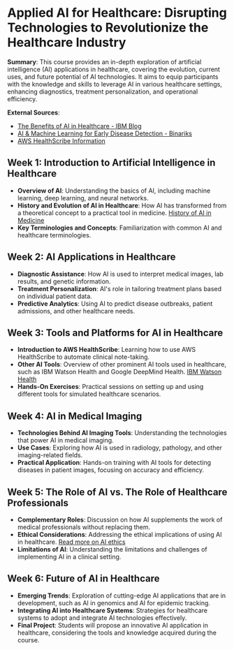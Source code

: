 # Applied AI for Healthcare: Disrupting Technologies to Revolutionize the Healthcare Industry

**Summary**: This course provides an in-depth exploration of artificial intelligence (AI) applications in healthcare, covering the evolution, current uses, and future potential of AI technologies. It aims to equip participants with the knowledge and skills to leverage AI in various healthcare settings, enhancing diagnostics, treatment personalization, and operational efficiency.

**External Sources**:
- [The Benefits of AI in Healthcare - IBM Blog](https://www.ibm.com/blog/the-benefits-of-ai-in-healthcare/)
- [AI & Machine Learning for Early Disease Detection - Binariks](https://binariks.com/blog/ai-machine-learning-for-early-disease-detection/)
- [AWS HealthScribe Information](https://aws.amazon.com/es/healthscribe/)

## Week 1: Introduction to Artificial Intelligence in Healthcare
- **Overview of AI**: Understanding the basics of AI, including machine learning, deep learning, and neural networks.
- **History and Evolution of AI in Healthcare**: How AI has transformed from a theoretical concept to a practical tool in medicine. [History of AI in Medicine](https://pubmed.ncbi.nlm.nih.gov/32565184/)
- **Key Terminologies and Concepts**: Familiarization with common AI and healthcare terminologies.

## Week 2: AI Applications in Healthcare
- **Diagnostic Assistance**: How AI is used to interpret medical images, lab results, and genetic information.
- **Treatment Personalization**: AI's role in tailoring treatment plans based on individual patient data.
- **Predictive Analytics**: Using AI to predict disease outbreaks, patient admissions, and other healthcare needs.

## Week 3: Tools and Platforms for AI in Healthcare
- **Introduction to AWS HealthScribe**: Learning how to use AWS HealthScribe to automate clinical note-taking.
- **Other AI Tools**: Overview of other prominent AI tools used in healthcare, such as IBM Watson Health and Google DeepMind Health. [IBM Watson Health](https://www.ibm.com/industries/healthcare)
- **Hands-On Exercises**: Practical sessions on setting up and using different tools for simulated healthcare scenarios.

## Week 4: AI in Medical Imaging
- **Technologies Behind AI Imaging Tools**: Understanding the technologies that power AI in medical imaging.
- **Use Cases**: Exploring how AI is used in radiology, pathology, and other imaging-related fields.
- **Practical Application**: Hands-on training with AI tools for detecting diseases in patient images, focusing on accuracy and efficiency.

## Week 5: The Role of AI vs. The Role of Healthcare Professionals
- **Complementary Roles**: Discussion on how AI supplements the work of medical professionals without replacing them.
- **Ethical Considerations**: Addressing the ethical implications of using AI in healthcare. [Read more on AI ethics](https://www.ibm.com/thought-leadership/institute-business-value/report/ai-ethics)
- **Limitations of AI**: Understanding the limitations and challenges of implementing AI in a clinical setting.

## Week 6: Future of AI in Healthcare
- **Emerging Trends**: Exploration of cutting-edge AI applications that are in development, such as AI in genomics and AI for epidemic tracking.
- **Integrating AI into Healthcare Systems**: Strategies for healthcare systems to adopt and integrate AI technologies effectively.
- **Final Project**: Students will propose an innovative AI application in healthcare, considering the tools and knowledge acquired during the course.
